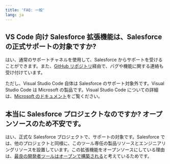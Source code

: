 ```yaml
---
title: 'FAQ: 一般'
lang: ja
---
```


## VS Code 向け Salesforce 拡張機能は、Salesforce の正式サポートの対象ですか?

はい、通常のサポートチャネルを使用して、Salesforce からサポートを受けることができます。また、[GitHub リポジトリ](https://github.com/forcedotcom/salesforcedx-vscode/issues)経由で、バグや機能に関する連絡も受け付けています。

ただし、Visual Studio Code 自体は Salesforce のサポート対象外です。Visual Studio Code は Microsoft の製品です。Visual Studio Code についての詳細は、[Microsoft のドキュメント](https://code.visualstudio.com/docs)をご覧ください。

## 本当に Salesforce プロジェクトなのですか? オープンソースのため不安です。

はい、正式な Salesforce プロジェクトで、サポートの対象です。Salesforce では、他のプロジェクトと同様に、このツール専任の製品リソースとエンジニアリングリソースを設置しています。この拡張機能をオープンソースにしている理由は、[最良の開発者ツールはオープンで構築される](https://developer.salesforce.com/blogs/2018/12/the-future-of-salesforce-ides.html)と考えているためです。
